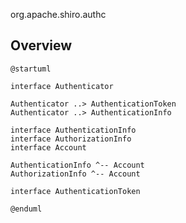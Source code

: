 org.apache.shiro.authc

## Overview
```plantuml
@startuml

interface Authenticator

Authenticator ..> AuthenticationToken
Authenticator ..> AuthenticationInfo

interface AuthenticationInfo
interface AuthorizationInfo
interface Account

AuthenticationInfo ^-- Account
AuthorizationInfo ^-- Account

interface AuthenticationToken

@enduml
```